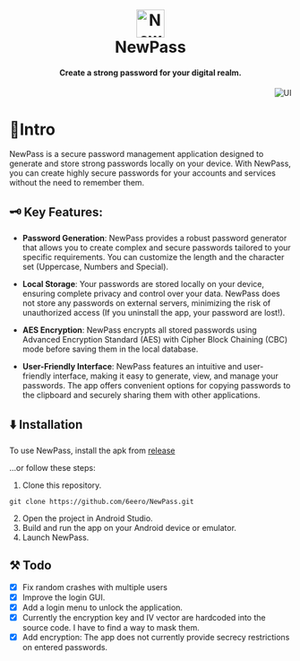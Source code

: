 <div align="center">
  <p>
    <h1>
      <a href="https://github.com/6eero/NewPass">
        <img src="https://github.com/6eero/NewPass/assets/114809573/77aeeea8-5440-433b-8621-2a5b54173896" width="50" title="NewPass" />
      </a>
      <br />
      NewPass
    </h1>
    <h4>Create a strong password for your digital realm.</h4>
    <h4></h4>
  </p>
  <p>
  </p>
</div>

<p align="right">
   <img src="https://github.com/6eero/NewPass/assets/114809573/da89a98d-585b-443f-a2ee-6fbb592fbad5" title="UI">
</p>


# 📍Intro
NewPass is a secure password management application designed to generate and store strong passwords locally on your device. With NewPass, you can create highly secure passwords for your accounts and services without the need to remember them.


## 🗝️ Key Features:
- **Password Generation**: NewPass provides a robust password generator that allows you to create complex and secure passwords tailored to your specific requirements. You can customize the length and the character set (Uppercase, Numbers and Special).

- **Local Storage**: Your passwords are stored locally on your device, ensuring complete privacy and control over your data. NewPass does not store any passwords on external servers, minimizing the risk of unauthorized access (If you uninstall the app, your password are lost!).

- **AES Encryption**: NewPass encrypts all stored passwords using Advanced Encryption Standard (AES) with Cipher Block Chaining (CBC) mode before saving them in the local database.

- **User-Friendly Interface**: NewPass features an intuitive and user-friendly interface, making it easy to generate, view, and manage your passwords. The app offers convenient options for copying passwords to the clipboard and securely sharing them with other applications.


## ⬇️ Installation
To use NewPass, install the apk from [release](https://github.com/6eero/NewPass/releases)

...or follow these steps:
1. Clone this repository.
```
git clone https://github.com/6eero/NewPass.git
```
2. Open the project in Android Studio.
3. Build and run the app on your Android device or emulator.
4. Launch NewPass.
  

## ⚒️ Todo
- [x] Fix random crashes with multiple users
- [x] Improve the login GUI.
- [x] Add a login menu to unlock the application.
- [x] Currently the encryption key and IV vector are hardcoded into the source code. I have to find a way to mask them.
- [x] Add encryption: The app does not currently provide secrecy restrictions on entered passwords.

